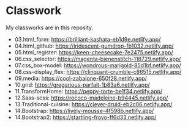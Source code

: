 # Classwork
My classworks are in this reposity.

* 03.html_form: https://brilliant-kashata-eb1d9e.netlify.app/
* 04.html_github: https://iridescent-gumdrop-fb1032.netlify.app/ 
* 05.html_register: https://keen-cheesecake-7e2475.netlify.app/
* 06.css_selector: https://magenta-bienenstitch-118729.netlify.app/
* 07.css_box-model: https://wondrous-marigold-85d1bf.netlify.app/
* 08.css-display_flex: https://clinquant-crumble-c86515.netlify.app/
* 09.media: https://cool-zabaione-650f28.netlify.app/
* 10.grid: https://gregarious-parfait-1b83a6.netlify.app/
* 11.TransformHome: https://peppy-torte-be1f34.netlify.app/
* 12.Sass-scss: https://rococo-madeleine-b94445.netlify.app/
* 13.Traditional-cuisine: https://clever-druid-eb2c06.netlify.app/
* 14.Bootstrap: https://lively-mousse-4f598b.netlify.app/
* 14.Bootstrap2: https://startling-froyo-ff6d33.netlify.app/
